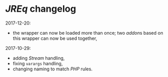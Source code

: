 # *JREq* changelog

2017-12-20:
- the wrapper can now be loaded more than once; two *addon*s based on this wrapper can now be used together,

2017-10-29:
- adding *Stream* handling,
- fixing `varargs` handling,
- changing naming to match *PHP* rules.